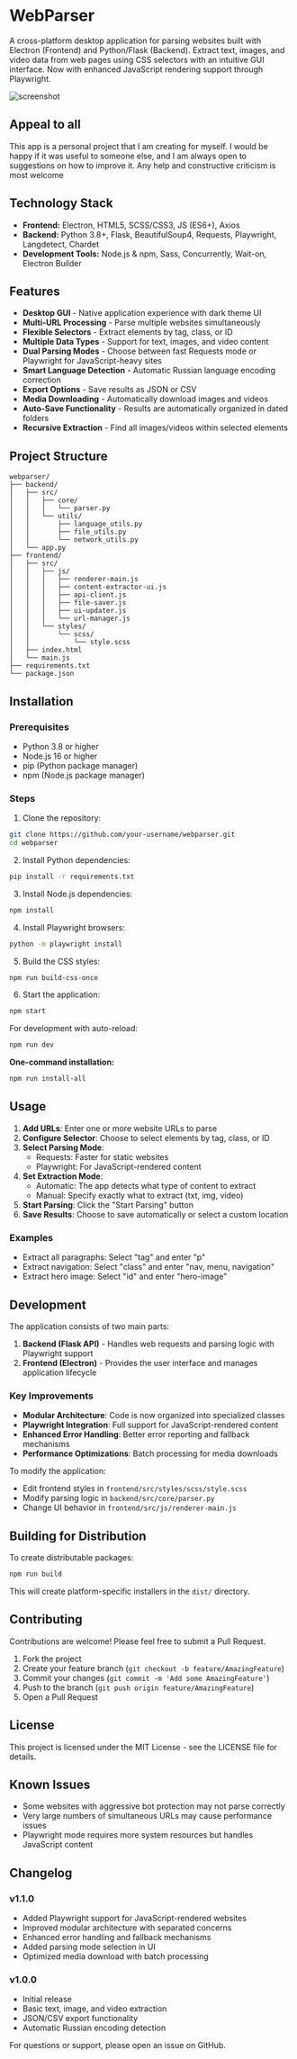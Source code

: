 # WebParser

A cross-platform desktop application for parsing websites built with Electron (Frontend) and Python/Flask (Backend). Extract text, images, and video data from web pages using CSS selectors with an intuitive GUI interface. Now with enhanced JavaScript rendering support through Playwright.

![screenshot](https://github.com/mdapm9di/WebParser/blob/main/preview.jpg)

## Appeal to all
This app is a personal project that I am creating for myself. I would be happy if it was useful to someone else, and I am always open to suggestions on how to improve it. Any help and constructive criticism is most welcome

## Technology Stack
- **Frontend:** Electron, HTML5, SCSS/CSS3, JS (ES6+), Axios
- **Backend:** Python 3.8+, Flask, BeautifulSoup4, Requests, Playwright, Langdetect, Chardet
- **Development Tools:** Node.js & npm, Sass, Concurrently, Wait-on, Electron Builder

## Features

- **Desktop GUI** - Native application experience with dark theme UI
- **Multi-URL Processing** - Parse multiple websites simultaneously
- **Flexible Selectors** - Extract elements by tag, class, or ID
- **Multiple Data Types** - Support for text, images, and video content
- **Dual Parsing Modes** - Choose between fast Requests mode or Playwright for JavaScript-heavy sites
- **Smart Language Detection** - Automatic Russian language encoding correction
- **Export Options** - Save results as JSON or CSV
- **Media Downloading** - Automatically download images and videos
- **Auto-Save Functionality** - Results are automatically organized in dated folders
- **Recursive Extraction** - Find all images/videos within selected elements

## Project Structure

```
webparser/
├── backend/                 
│   ├── src/
│   │   ├── core/
│   │   │   └── parser.py          
│   │   └── utils/
│   │       ├── language_utils.py   
│   │       ├── file_utils.py       
│   │       └── network_utils.py    
│   └── app.py             
├── frontend/               
│   ├── src/
│   │   ├── js/
│   │   │   ├── renderer-main.js    
│   │   │   ├── content-extractor-ui.js 
│   │   │   ├── api-client.js       
│   │   │   ├── file-saver.js       
│   │   │   ├── ui-updater.js     
│   │   │   └── url-manager.js    
│   │   └── styles/
│   │       └── scss/
│   │           └── style.scss      
│   ├── index.html        
│   └── main.js             
├── requirements.txt      
└── package.json          
```

## Installation

### Prerequisites

- Python 3.8 or higher
- Node.js 16 or higher
- pip (Python package manager)
- npm (Node.js package manager)

### Steps

1. Clone the repository:
```bash
git clone https://github.com/your-username/webparser.git
cd webparser
```

2. Install Python dependencies:
```bash
pip install -r requirements.txt
```

3. Install Node.js dependencies:
```bash
npm install
```

4. Install Playwright browsers:
```bash
python -m playwright install
```

5. Build the CSS styles:
```bash
npm run build-css-once
```

6. Start the application:
```bash
npm start
```

For development with auto-reload:
```bash
npm run dev
```

**One-command installation:**
```bash
npm run install-all
```

## Usage

1. **Add URLs**: Enter one or more website URLs to parse
2. **Configure Selector**: Choose to select elements by tag, class, or ID
3. **Select Parsing Mode**:
   - Requests: Faster for static websites
   - Playwright: For JavaScript-rendered content
4. **Set Extraction Mode**:
   - Automatic: The app detects what type of content to extract
   - Manual: Specify exactly what to extract (txt, img, video)
5. **Start Parsing**: Click the "Start Parsing" button
6. **Save Results**: Choose to save automatically or select a custom location

### Examples

- Extract all paragraphs: Select "tag" and enter "p"
- Extract navigation: Select "class" and enter "nav, menu, navigation"
- Extract hero image: Select "id" and enter "hero-image"

## Development

The application consists of two main parts:

1. **Backend (Flask API)** - Handles web requests and parsing logic with Playwright support
2. **Frontend (Electron)** - Provides the user interface and manages application lifecycle

### Key Improvements

- **Modular Architecture**: Code is now organized into specialized classes
- **Playwright Integration**: Full support for JavaScript-rendered content
- **Enhanced Error Handling**: Better error reporting and fallback mechanisms
- **Performance Optimizations**: Batch processing for media downloads

To modify the application:

- Edit frontend styles in `frontend/src/styles/scss/style.scss`
- Modify parsing logic in `backend/src/core/parser.py`
- Change UI behavior in `frontend/src/js/renderer-main.js`

## Building for Distribution

To create distributable packages:

```bash
npm run build
```

This will create platform-specific installers in the `dist/` directory.

## Contributing

Contributions are welcome! Please feel free to submit a Pull Request.

1. Fork the project
2. Create your feature branch (`git checkout -b feature/AmazingFeature`)
3. Commit your changes (`git commit -m 'Add some AmazingFeature'`)
4. Push to the branch (`git push origin feature/AmazingFeature`)
5. Open a Pull Request

## License

This project is licensed under the MIT License - see the LICENSE file for details.

## Known Issues

- Some websites with aggressive bot protection may not parse correctly
- Very large numbers of simultaneous URLs may cause performance issues
- Playwright mode requires more system resources but handles JavaScript content

## Changelog

### v1.1.0
- Added Playwright support for JavaScript-rendered websites
- Improved modular architecture with separated concerns
- Enhanced error handling and fallback mechanisms
- Added parsing mode selection in UI
- Optimized media download with batch processing

### v1.0.0
- Initial release
- Basic text, image, and video extraction
- JSON/CSV export functionality
- Automatic Russian encoding detection

For questions or support, please open an issue on GitHub.